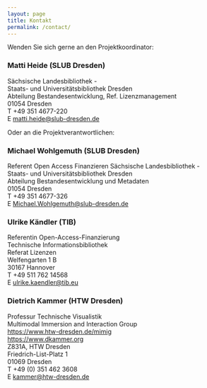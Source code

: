 ```yaml
---
layout: page
title: Kontakt
permalink: /contact/
---
```

Wenden Sie sich gerne an den Projektkoordinator:

### Matti Heide (SLUB Dresden)

Sächsische Landesbibliothek -\
Staats- und Universitätsbibliothek Dresden\
Abteilung Bestandesentwicklung, Ref. Lizenzmanagement\
01054 Dresden\
T +49 351 4677-220\
E <matti.heide@slub-dresden.de>

Oder an die Projektverantwortlichen:

### Michael Wohlgemuth (SLUB Dresden)

Referent Open Access Finanzieren
Sächsische Landesbibliothek -\
Staats- und Universitätsbibliothek Dresden\
Abteilung Bestandesentwicklung und Metadaten\
01054 Dresden\
T +49 351 4677-326\
E <Michael.Wohlgemuth@slub-dresden.de>

### Ulrike Kändler (TIB)

Referentin Open-Access-Finanzierung\
Technische Informationsbibliothek\
Referat Lizenzen\
Welfengarten 1 B\
30167 Hannover\
T +49 511 762 14568\
E <ulrike.kaendler@tib.eu>

### Dietrich Kammer (HTW Dresden)

Professur Technische Visualistik\
Multimodal Immersion and Interaction Group\
<https://www.htw-dresden.de/mimig>\
<https://www.dkammer.org>\
Z831A, HTW Dresden\
Friedrich-List-Platz 1\
01069 Dresden\
T +49 (0) 351 462 3608\
E <kammer@htw-dresden.de>
